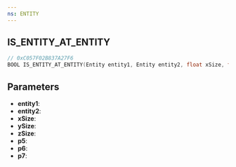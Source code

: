 ```yaml
---
ns: ENTITY
---
```

## IS_ENTITY_AT_ENTITY

```c
// 0xC057F02B837A27F6
BOOL IS_ENTITY_AT_ENTITY(Entity entity1, Entity entity2, float xSize, float ySize, float zSize, BOOL p5, BOOL p6, int p7);
```

## Parameters
* **entity1**:
* **entity2**:
* **xSize**:
* **ySize**:
* **zSize**:
* **p5**:
* **p6**:
* **p7**:
